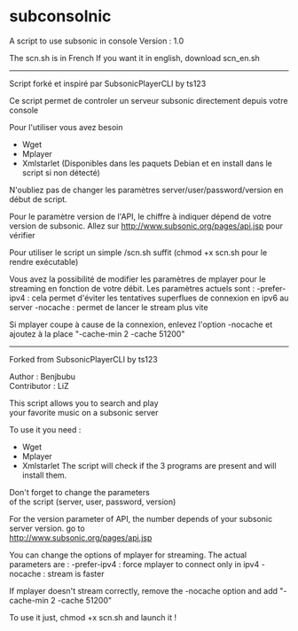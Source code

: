 subconsolnic
============

A script to use subsonic in console
Version : 1.0

The scn.sh is in French
If you want it in english, download scn_en.sh


--------------------------------------------------------

Script forké et inspiré par SubsonicPlayerCLI by ts123

Ce script permet de controler un serveur subsonic directement depuis votre console

Pour l'utiliser vous avez besoin 
* Wget
* Mplayer
* Xmlstarlet
(Disponibles dans les paquets Debian et en install dans le script si non détecté)

N'oubliez pas de changer les paramètres server/user/password/version en début de script.

Pour le paramètre version de l'API, le chiffre à indiquer dépend de votre version de subsonic. Allez sur
 http://www.subsonic.org/pages/api.jsp  pour vérifier
 
Pour utiliser le script un simple /scn.sh suffit (chmod +x scn.sh pour le rendre exécutable)

Vous avez la possibilité de modifier les paramètres de mplayer pour le streaming en fonction de votre débit.
Les paramètres actuels sont :
-prefer-ipv4 : cela permet d'éviter les tentatives superflues de connexion en ipv6 au server
-nocache : permet de lancer le stream plus vite

Si mplayer coupe à cause de la connexion, enlevez l'option -nocache et ajoutez à la place "-cache-min 2 -cache 51200"

  ---------------------------------------
 
 
 Forked from SubsonicPlayerCLI by ts123     

 Author : Benjbubu                          
 Contributor : LiZ                          
                                            
 This script allows you to search and play       
 your favorite music on a subsonic server
 
 
 To use it you need :
 * Wget
 * Mplayer
 * Xmlstarlet
 The script will check if the 3 programs are present and will install them.
                                            
 Don't forget to change the parameters    
 of the script (server, user, password, version)    
 
  For the version parameter  of API, the number depends of your subsonic server version. go to   
 http://www.subsonic.org/pages/api.jsp   
 
 You can change the options of mplayer for streaming. The actual parameters are : 
 -prefer-ipv4 : force mplayer to connect only in ipv4
 -nocache : stream is faster 
 
 If mplayer doesn't stream correctly, remove the -nocache option and add "-cache-min 2 -cache 51200"

 To use it just, chmod +x scn.sh and launch it ! 

                                            
  
                                         
